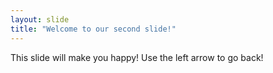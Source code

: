 ```yaml
---
layout: slide
title: "Welcome to our second slide!"
---
```

This slide will make you happy!
Use the left arrow to go back!
